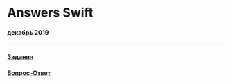 # Answers Swift
#### декабрь 2019
---
#### [Задания](https://github.com/TOxaREY/Answers_Swift/blob/master/task/READMETASK.md)
#### [Вопрос-Ответ](https://github.com/TOxaREY/Answers_Swift/blob/master/qa/READMEQA.md)
